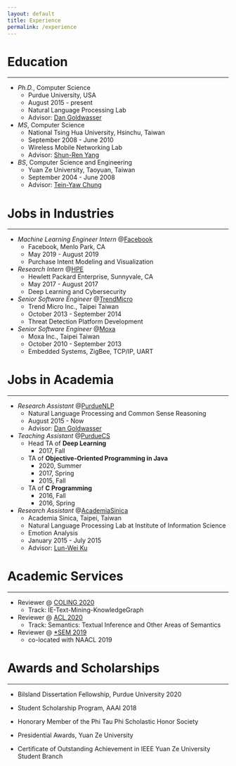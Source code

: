 ```yaml
---
layout: default
title: Experience
permalink: /experience
---
```


# Education
---
- *Ph.D.*, Computer Science
  - Purdue University, USA
  - August 2015 - present
  - Natural Language Processing Lab
  - Advisor: [Dan Goldwasser](https://www.cs.purdue.edu/homes/dgoldwas/)
- *MS*, Computer Science
  - National Tsing Hua University, Hsinchu, Taiwan
  - September 2008 - June 2010
  - Wireless Mobile Networking Lab
  - Advisor: [Shun-Ren Yang](http://www.cs.nthu.edu.tw/~sryang/)
- *BS*, Computer Science and Engineering
  - Yuan Ze University, Taoyuan, Taiwan
  - September 2004 - June 2008
  - Advisor: [Tein-Yaw Chung](https://www.cse.yzu.edu.tw/en/people/professor?name=Tein-Yaw%20Chung)


# Jobs in Industries
---
- *Machine Learning Engineer Intern* @[Facebook](https://www.facebook.com)
  - Facebook, Menlo Park, CA
  - May 2019 - August 2019
  - Purchase Intent Modeling and Visualization
- *Research Intern* @[HPE](https://www.hpe.com/us/en/home.html)
  - Hewlett Packard Enterprise, Sunnyvale, CA
  - May 2017 - August 2017
  - Deep Learning and Cybersecurity
- *Senior Software Engineer* @[TrendMicro](https://www.trendmicro.com)
  - Trend Micro Inc., Taipei Taiwan
  - October 2013 - September 2014
  - Threat Detection Platform Development
- *Senior Software Engineer* @[Moxa](https://www.moxa.com/)
  - Moxa Inc., Taipei Taiwan
  - October 2010 - September 2013
  - Embedded Systems, ZigBee, TCP/IP, UART

# Jobs in Academia
---
- *Research Assistant* @[PurdueNLP](https://www.cs.purdue.edu/homes/dgoldwas/)
  - Natural Language Processing and Common Sense Reasoning
  - August 2015 - Now
  - Advisor: [Dan Goldwasser](https://www.cs.purdue.edu/homes/dgoldwas/)
- *Teaching Assistant* @[PurdueCS](https://www.cs.purdue.edu/)
  - Head TA of **Deep Learning**
    - 2017, Fall
  - TA of **Objective-Oriented Programming in Java**
    - 2020, Summer
    - 2017, Spring
    - 2015, Fall
  - TA of **C Programming**
    - 2016, Fall
    - 2016, Spring
- *Research Assistant* @[AcademiaSinica](http://www.iis.sinica.edu.tw/)
  - Academia Sinica, Taipei, Taiwan
  - Natural Language Processing Lab at Institute of Information Science
  - Emotion Analysis
  - January 2015 - July 2015
  - Advisor: [Lun-Wei Ku](http://www.iis.sinica.edu.tw/pages/lwku/index_en.html)

# Academic Services
---
- Reviewer @ [COLING 2020](https://coling2020.org/)
  - Track: IE-Text-Mining-KnowledgeGraph
- Reviewer @ [ACL 2020](https://acl2020.org/)
  - Track: Semantics: Textual Inference and Other Areas of Semantics
- Reviewer @ [*SEM 2019](http://starsem.org/2019/)
  - co-located with NAACL 2019

# Awards and Scholarships
---
- Bilsland Dissertation Fellowship, Purdue University 2020

- Student Scholarship Program, AAAI 2018

- Honorary Member of the Phi Tau Phi Scholastic Honor Society

- Presidential Awards, Yuan Ze University

- Certificate of Outstanding Achievement in IEEE Yuan Ze University Student Branch

